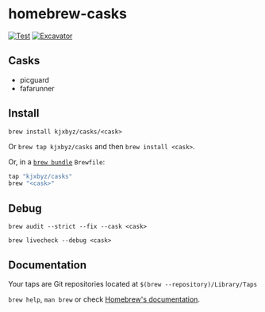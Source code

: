 # homebrew-casks

[![Test](https://github.com/kjxbyz/homebrew-casks/actions/workflows/test.yml/badge.svg?branch=main)](https://github.com/kjxbyz/homebrew-casks/actions/workflows/test.yml)
[![Excavator](https://github.com/kjxbyz/homebrew-casks/actions/workflows/excavator.yml/badge.svg)](https://github.com/kjxbyz/homebrew-casks/actions/workflows/excavator.yml)
<!-- [![Add version](https://github.com/kjxbyz/homebrew-casks/actions/workflows/version.yml/badge.svg)](https://github.com/kjxbyz/homebrew-casks/actions/workflows/version.yml) -->

## Casks

- picguard
- fafarunner

## Install

`brew install kjxbyz/casks/<cask>`

Or `brew tap kjxbyz/casks` and then `brew install <cask>`.

Or, in a [`brew bundle`](https://github.com/Homebrew/homebrew-bundle) `Brewfile`:

```ruby
tap "kjxbyz/casks"
brew "<cask>"
```

## Debug

`brew audit --strict --fix --cask <cask>`

`brew livecheck --debug <cask>`

## Documentation

Your taps are Git repositories located at `$(brew --repository)/Library/Taps`

`brew help`, `man brew` or check [Homebrew's documentation](https://docs.brew.sh).
